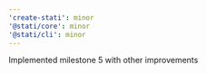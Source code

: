 ```yaml
---
'create-stati': minor
'@stati/core': minor
'@stati/cli': minor
---
```


Implemented milestone 5 with other improvements
